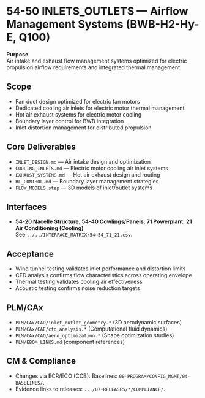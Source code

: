 # 54-50 INLETS_OUTLETS — Airflow Management Systems (BWB-H2-Hy-E, Q100)

**Purpose**  
Air intake and exhaust flow management systems optimized for electric propulsion airflow requirements and integrated thermal management.

## Scope
- Fan duct design optimized for electric fan motors
- Dedicated cooling air inlets for electric motor thermal management
- Hot air exhaust systems for electric motor cooling
- Boundary layer control for BWB integration
- Inlet distortion management for distributed propulsion

## Core Deliverables
- `INLET_DESIGN.md` — Air intake design and optimization
- `COOLING_INLETS.md` — Electric motor cooling air inlet systems
- `EXHAUST_SYSTEMS.md` — Hot air exhaust design and routing
- `BL_CONTROL.md` — Boundary layer management strategies
- `FLOW_MODELS.step` — 3D models of inlet/outlet systems

## Interfaces
- **54-20 Nacelle Structure**, **54-40 Cowlings/Panels**, **71 Powerplant**, **21 Air Conditioning (Cooling)**  
See `../../INTERFACE_MATRIX/54↔54_71_21.csv`.

## Acceptance
- Wind tunnel testing validates inlet performance and distortion limits
- CFD analysis confirms flow characteristics across operating envelope
- Thermal testing validates cooling air effectiveness
- Acoustic testing confirms noise reduction targets

## PLM/CAx
- `PLM/CAx/CAD/inlet_outlet_geometry.*` (3D aerodynamic surfaces)
- `PLM/CAx/CAE/cfd_analysis.*` (Computational fluid dynamics)
- `PLM/CAx/CAO/aero_optimization.*` (Shape optimization studies)
- `PLM/EBOM_LINKS.md` (component references)

## CM & Compliance
- Changes via ECR/ECO (CCB). Baselines: `00-PROGRAM/CONFIG_MGMT/04-BASELINES/`.
- Evidence links to releases: `.../07-RELEASES/*/COMPLIANCE/`.
